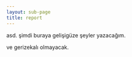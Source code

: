 ```yaml
---
layout: sub-page
title: report
---
```

asd. şimdi buraya gelişigüze şeyler yazacağım.

ve gerizekalı olmayacak.